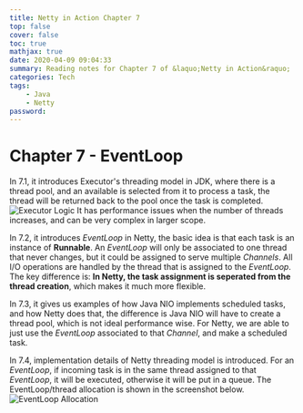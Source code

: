 ```yaml
---
title: Netty in Action Chapter 7
top: false
cover: false
toc: true
mathjax: true
date: 2020-04-09 09:04:33
summary: Reading notes for Chapter 7 of &laquo;Netty in Action&raquo;
categories: Tech
tags:
    - Java
    - Netty
password:
---
```


# Chapter 7 - EventLoop
<!--more-->
In 7.1, it introduces Executor's threading model in JDK, where there is a thread pool, and an available is selected from it to process a task, the thread will be returned back to the pool once the task is completed.
![Executor Logic](executor_logic.png)
It has performance issues when the number of threads increases, and can be very complex in larger scope.

In 7.2, it introduces *EventLoop* in Netty, the basic idea is that each task is an instance of **Runnable**. An *EventLoop* will only be associated to one thread that never changes, but it could be assigned to serve multiple *Channels*.
All I/O operations are handled by the thread that is assigned to the *EventLoop*.
The key difference is: **In Netty, the task assignment is seperated from the thread creation**, which makes it much  more flexible.

In 7.3, it gives us examples of how Java NIO implements scheduled tasks, and how Netty does that, the difference is Java NIO will have to create a thread pool, which is not ideal performance wise. For Netty, we are able to just use the *EventLoop* associated to that *Channel*, and make a scheduled task.

In 7.4, implementation details of Netty threading model is introduced. For an *EventLoop*, if incoming task is in the same thread assigned to that *EventLoop*, it will be executed, otherwise it will be put in a queue.
The EventLoop/thread allocation is shown in the screenshot below.
![EventLoop Allocation](eventloop_allocation.png)